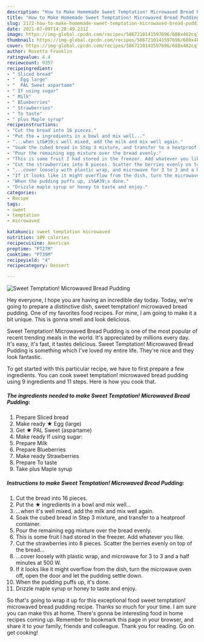 ```yaml
---
description: "How to Make Homemade Sweet Temptation! Microwaved Bread Pudding"
title: "How to Make Homemade Sweet Temptation! Microwaved Bread Pudding"
slug: 2172-how-to-make-homemade-sweet-temptation-microwaved-bread-pudding
date: 2021-07-09T14:28:49.231Z
image: https://img-global.cpcdn.com/recipes/5867210141597696/680x482cq70/sweet-temptation-microwaved-bread-pudding-recipe-main-photo.jpg
thumbnail: https://img-global.cpcdn.com/recipes/5867210141597696/680x482cq70/sweet-temptation-microwaved-bread-pudding-recipe-main-photo.jpg
cover: https://img-global.cpcdn.com/recipes/5867210141597696/680x482cq70/sweet-temptation-microwaved-bread-pudding-recipe-main-photo.jpg
author: Rosetta Franklin
ratingvalue: 4.4
reviewcount: 9357
recipeingredient:
- " Sliced bread"
- "  Egg large"
- "  PAL Sweet aspartame"
- " If using sugar"
- " Milk"
- " Blueberries"
- " Strawberries"
- " To taste"
- " plus Maple syrup"
recipeinstructions:
- "Cut the bread into 16 pieces."
- "Put the ★ ingredients in a bowl and mix well..."
- "...when it&#39;s well mixed, add the milk and mix well again."
- "Soak the cubed bread in Step 3 mixture, and transfer to a heatproof container."
- "Pour the remaining egg mixture over the bread evenly."
- "This is some fruit I had stored in the freezer. Add whatever you like."
- "Cut the strawberries into 8 pieces. Scatter the berries evenly on top of the bread..."
- "...cover loosely with plastic wrap, and microwave for 3 to 3 and a half minutes at 500 W."
- "If it looks like it might overflow from the dish, turn the microwave oven off, open the door and let the pudding settle down."
- "When the pudding puffs up, it&#39;s done."
- "Drizzle maple syrup or honey to taste and enjoy."
categories:
- Recipe
tags:
- sweet
- temptation
- microwaved

katakunci: sweet temptation microwaved 
nutrition: 109 calories
recipecuisine: American
preptime: "PT27M"
cooktime: "PT39M"
recipeyield: "4"
recipecategory: Dessert

---
```



![Sweet Temptation! Microwaved Bread Pudding](https://img-global.cpcdn.com/recipes/5867210141597696/680x482cq70/sweet-temptation-microwaved-bread-pudding-recipe-main-photo.jpg)

Hey everyone, I hope you are having an incredible day today. Today, we're going to prepare a distinctive dish, sweet temptation! microwaved bread pudding. One of my favorites food recipes. For mine, I am going to make it a bit unique. This is gonna smell and look delicious.



Sweet Temptation! Microwaved Bread Pudding is one of the most popular of recent trending meals in the world. It's appreciated by millions every day. It's easy, it's fast, it tastes delicious. Sweet Temptation! Microwaved Bread Pudding is something which I've loved my entire life. They're nice and they look fantastic.


To get started with this particular recipe, we have to first prepare a few ingredients. You can cook sweet temptation! microwaved bread pudding using 9 ingredients and 11 steps. Here is how you cook that.

<!--inarticleads1-->

##### The ingredients needed to make Sweet Temptation! Microwaved Bread Pudding:

1. Prepare  Sliced bread
1. Make ready  ★ Egg (large)
1. Get  ★ PAL Sweet (aspartame)
1. Make ready  If using sugar:
1. Prepare  Milk
1. Prepare  Blueberries
1. Make ready  Strawberries
1. Prepare  To taste
1. Take  plus Maple syrup




<!--inarticleads2-->

##### Instructions to make Sweet Temptation! Microwaved Bread Pudding:

1. Cut the bread into 16 pieces.
1. Put the ★ ingredients in a bowl and mix well...
1. ...when it&#39;s well mixed, add the milk and mix well again.
1. Soak the cubed bread in Step 3 mixture, and transfer to a heatproof container.
1. Pour the remaining egg mixture over the bread evenly.
1. This is some fruit I had stored in the freezer. Add whatever you like.
1. Cut the strawberries into 8 pieces. Scatter the berries evenly on top of the bread...
1. ...cover loosely with plastic wrap, and microwave for 3 to 3 and a half minutes at 500 W.
1. If it looks like it might overflow from the dish, turn the microwave oven off, open the door and let the pudding settle down.
1. When the pudding puffs up, it&#39;s done.
1. Drizzle maple syrup or honey to taste and enjoy.




So that's going to wrap it up for this exceptional food sweet temptation! microwaved bread pudding recipe. Thanks so much for your time. I am sure you can make this at home. There's gonna be interesting food in home recipes coming up. Remember to bookmark this page in your browser, and share it to your family, friends and colleague. Thank you for reading. Go on get cooking!
